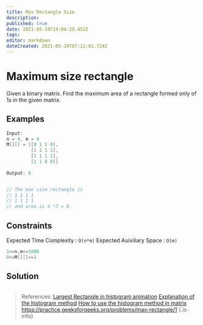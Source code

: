 ```yaml
---
title: Max Rectangle Size
description: 
published: true
date: 2021-05-19T14:04:29.452Z
tags: 
editor: markdown
dateCreated: 2021-05-19T07:21:01.724Z
---
```


# Maximum size rectangle
Given a binary matrix. Find the maximum area of a rectangle formed only of 1s in the given matrix. 

## Examples
```cpp
Input:
n = 4, m = 4
M[][] = [[0 1 1 0],
         [1 1 1 1],
         [1 1 1 1],
         [1 1 0 0]]
         
Output: 8


// The max size rectangle is 
// 1 1 1 1
// 1 1 1 1
// and area is 4 *2 = 8.
```

## Constraints
Expected Time Complexity : `O(n*m)`
Expected Auixiliary Space : `O(m)`
```cpp
1<=n,m<=1000
0<=M[][]<=1
```

## Solution
```python
```

> References: 
[Largest Rectangle in histogram animation](/largest_rect_histogram.mp4)
[Explanation of the histogram method](https://youtu.be/vcv3REtIvEo)
[How to use the histogram method in matrix](https://youtu.be/dAVF2NpC3j4)
https://practice.geeksforgeeks.org/problems/max-rectangle/1
{.is-info}
